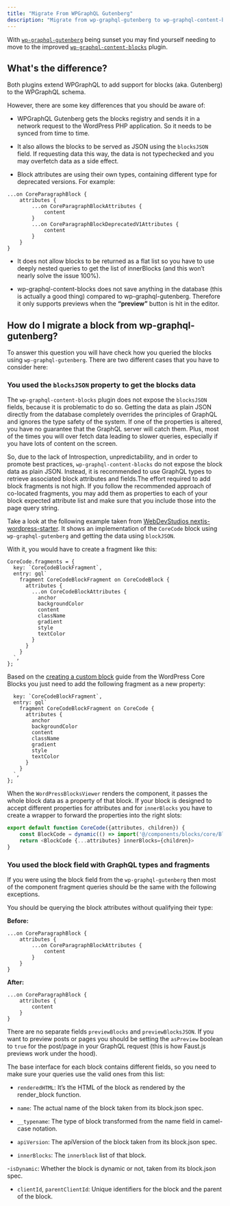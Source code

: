 ```yaml
---
title: "Migrate From WPGraphQL Gutenberg"
description: "Migrate from wp-graphql-gutenberg to wp-graphql-content-blocks. This guide covers differences between the two plugins, reasons for migration, and step-by-step instructions for updating your GraphQL queries and block structures to ensure compatibility with Faust.js and modern WPGraphQL best practices."
---
```


With [`wp-graphql-gutenberg`](https://github.com/pristas-peter/wp-graphql-gutenberg) being sunset you may find yourself needing to move to the improved [`wp-graphql-content-blocks`](https://github.com/wpengine/wp-graphql-content-blocks) plugin.

## What's the difference?

Both plugins extend WPGraphQL to add support for blocks (aka. Gutenberg) to the WPGraphQL schema.

However, there are some key differences that you should be aware of:

- WPGraphQL Gutenberg gets the blocks registry and sends it in a network request to the WordPress PHP application. So it needs to be synced from time to time.

- It also allows the blocks to be served as JSON using the `blocksJSON` field. If requesting data this way, the data is not typechecked and you may overfetch data as a side effect.

- Block attributes are using their own types, containing different type for deprecated versions. For example:

```gql
...on CoreParagraphBlock {
    attributes {
        ...on CoreParagraphBlockAttributes {
            content
        }
        ...on CoreParagraphBlockDeprecatedV1Attributes {
            content
        }
    }
}
```

- It does not allow blocks to be returned as a flat list so you have to use deeply nested queries to get the list of innerBlocks (and this won’t nearly solve the issue 100%).

- wp-graphql-content-blocks does not save anything in the database (this is actually a good thing) compared to wp-graphql-gutenberg. Therefore it only supports previews when the **“preview”** button is hit in the editor.

## How do I migrate a block from wp-graphql-gutenberg?

To answer this question you will have check how you queried the blocks using `wp-graphql-gutenberg`. There are two different cases that you have to consider here:

### You used the `blocksJSON` property to get the blocks data

The `wp-graphql-content-blocks` plugin does not expose the `blocksJSON` fields, because it is problematic to do so. Getting the data as plain JSON directly from the database completely overrides the principles of GraphQL and ignores the type safety of the system. If one of the properties is altered, you have no guarantee that the GraphQL server will catch them. Plus, most of the times you will over fetch data leading to slower queries, especially if you have lots of content on the screen.

So, due to the lack of Introspection, unpredictability, and in order to promote best practices, `wp-graphql-content-blocks` do not expose the block data as plain JSON. Instead, it is recommended to use GraphQL types to retrieve associated block attributes and fields.The effort required to add block fragments is not high. If you follow the recommended approach of co-located fragments, you may add them as properties to each of your block expected attribute list and make sure that you include those into the page query string.

Take a look at the following example taken from [WebDevStudios nextjs-wordpress-starter](https://github.com/WebDevStudios/nextjs-wordpress-starter/blob/main/components/blocks/core/BlockCode/BlockCode.js). It shows an implementation of the `CoreCode` block using `wp-graphql-gutenberg` and getting the data using `blockJSON`.

With it, you would have to create a fragment like this:

```gql
CoreCode.fragments = {
  key: `CoreCodeBlockFragment`,
  entry: gql`
    fragment CoreCodeBlockFragment on CoreCodeBlock {
      attributes {
        ...on CoreCodeBlockAttributes {
          anchor
          backgroundColor
          content
          className
          gradient
          style
          textColor
        }
      }
    }
  `,
};
```

Based on the [creating a custom block](/docs/how-to/custom-blocks/) guide from the WordPress Core Blocks you just need to add the following fragment as a new property:

```gql CoreCode.fragments = {
  key: `CoreCodeBlockFragment`,
  entry: gql`
    fragment CoreCodeBlockFragment on CoreCode {
      attributes {
        anchor
        backgroundColor
        content
        className
        gradient
        style
        textColor
      }
    }
  `,
};
```

When the `WordPressBlocksViewer` renders the component, it passes the whole block data as a property of that block. If your block is designed to accept different properties for attributes and for `innerBlocks` you have to create a wrapper to forward the properties into the right slots:

```js title="CoreCode.js"
export default function CoreCode({attributes, children}) {
    const BlockCode = dynamic(() => import('@/components/blocks/core/BlockCode'))
    return <BlockCode {...attributes} innerBlocks={children}>
}
```

### You used the block field with GraphQL types and fragments

If you were using the block field from the `wp-graphql-gutenberg` then most of the component fragment queries should be the same with the following exceptions.

You should be querying the block attributes without qualifying their type:

**Before:**

```gql
...on CoreParagraphBlock {
    attributes {
        ...on CoreParagraphBlockAttributes {
            content
        }
    }
}
```

**After:**

```gql
...on CoreParagraphBlock {
    attributes {
        content
    }
}
```

There are no separate fields `previewBlocks` and `previewBlocksJSON`. If you want to preview posts or pages you should be setting the `asPreview` boolean to `true` for the post/page in your GraphQL request (this is how Faust.js previews work under the hood).

The base interface for each block contains different fields, so you need to make sure your queries use the valid ones from this list:

- `renderedHTML`: It’s the HTML of the block as rendered by the render_block function.

- `name`: The actual name of the block taken from its block.json spec.

- `__typename`: The type of block transformed from the name field in camel-case notation.

- `apiVersion`: The apiVersion of the block taken from its block.json spec.

- `innerBlocks`: The `innerblock` list of that block.

-`isDynamic`: Whether the block is dynamic or not, taken from its block.json spec.

- `clientId`, `parentClientId`: Unique identifiers for the block and the parent of the block.
